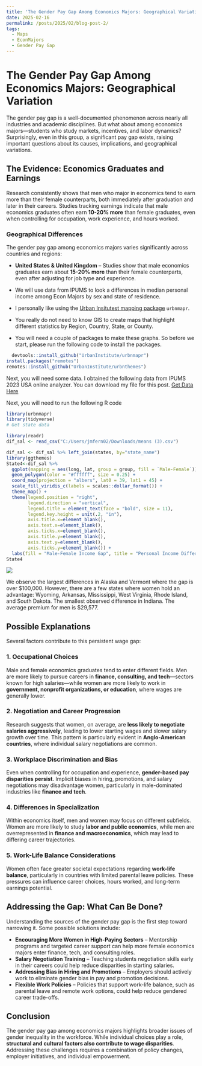 ```yaml
---
title: 'The Gender Pay Gap Among Economics Majors: Geographical Variation'
date: 2025-02-16
permalink: /posts/2025/02/blog-post-2/
tags:
  - Maps
  - EconMajors
  - Gender Pay Gap
---
```


# The Gender Pay Gap Among Economics Majors: Geographical Variation 

The gender pay gap is a well-documented phenomenon across nearly all industries and academic disciplines. But what about among economics majors—students who study markets, incentives, and labor dynamics? Surprisingly, even in this group, a significant pay gap exists, raising important questions about its causes, implications, and geographical variations.  

## The Evidence: Economics Graduates and Earnings  

Research consistently shows that men who major in economics tend to earn more than their female counterparts, both immediately after graduation and later in their careers. Studies tracking earnings indicate that male economics graduates often earn **10-20% more** than female graduates, even when controlling for occupation, work experience, and hours worked.  

### Geographical Differences  

The gender pay gap among economics majors varies significantly across countries and regions:  

- **United States & United Kingdom** – Studies show that male economics graduates earn about **15-20% more** than their female counterparts, even after adjusting for job type and experience.
- We will use data from IPUMS to look a differences in median personal income among Econ Majors by sex and state of residence.

- I personally like using the [Urban Insitutest mapping package](https://urbaninstitute.github.io/urbnmapr/articles/introducing-urbnmapr.html)  `urbnmapr`.
- You really do not need to know GIS to create maps that highlight different statistics by Region, Country, State, or County.

- You will need a couple of packages to make these graphs. So before we start, please run the following code to install the packages.

```r
  devtools::install_github("UrbanInstitute/urbnmapr")
install.packages("remotes")
remotes::install_github("UrbanInstitute/urbnthemes")
```
Next, you will need some data. I obtained the following data from IPUMS 2023 USA online analyzer. You can download my file for this post.
[Get Data Here](https://prof-fernandez.github.io/files/means%20(3).csv)

Next, you will need to run the following R code
```r
library(urbnmapr)
library(tidyverse)
# Get state data

library(readr)
dif_sal <- read_csv("C:/Users/jmfern02/Downloads/means (3).csv")

dif_sal <- dif_sal %>% left_join(states, by="state_name")
library(ggthemes)
State4<-dif_sal %>% 
  ggplot(mapping = aes(long, lat, group = group, fill = `Male-Female`)) +
  geom_polygon(color = "#ffffff", size = 0.25) +
  coord_map(projection = "albers", lat0 = 39, lat1 = 45) +
  scale_fill_viridis_c(labels = scales::dollar_format()) +
  theme_map() +
  theme(legend.position = "right",
        legend.direction = "vertical",
        legend.title = element_text(face = "bold", size = 11),
        legend.key.height = unit(.2, "in"),
        axis.title.x=element_blank(),
        axis.text.x=element_blank(),
        axis.ticks.x=element_blank(),
        axis.title.y=element_blank(),
        axis.text.y=element_blank(),
        axis.ticks.y=element_blank()) +
  labs(fill = "Male-Female Income Gap", title = "Personal Income Difference Among Econ Majors", caption = "Author: Jose M. Fernandez, Data: 2023 IPUMS USA")
State4
```
![](https://prof-fernandez.github.io/files/map_econ_dif.jpg)

We observe the largest differences in Alaska and Vermont where the gap is over $100,000. However, there are a few states where women hold an advantage: Wyoming, Arkansas, Mississippi, West Virginia, Rhode Island, and South Dakota. The smallest observed difference in Indiana. The average premium for men is $29,577. 

## Possible Explanations  

Several factors contribute to this persistent wage gap:  

### 1. Occupational Choices  

Male and female economics graduates tend to enter different fields. Men are more likely to pursue careers in **finance, consulting, and tech**—sectors known for high salaries—while women are more likely to work in **government, nonprofit organizations, or education**, where wages are generally lower.  

### 2. Negotiation and Career Progression  

Research suggests that women, on average, are **less likely to negotiate salaries aggressively**, leading to lower starting wages and slower salary growth over time. This pattern is particularly evident in **Anglo-American countries**, where individual salary negotiations are common.  

### 3. Workplace Discrimination and Bias  

Even when controlling for occupation and experience, **gender-based pay disparities persist**. Implicit biases in hiring, promotions, and salary negotiations may disadvantage women, particularly in male-dominated industries like **finance and tech**.  

### 4. Differences in Specialization  

Within economics itself, men and women may focus on different subfields. Women are more likely to study **labor and public economics**, while men are overrepresented in **finance and macroeconomics**, which may lead to differing career trajectories.  

### 5. Work-Life Balance Considerations  

Women often face greater societal expectations regarding **work-life balance**, particularly in countries with limited parental leave policies. These pressures can influence career choices, hours worked, and long-term earnings potential.  

## Addressing the Gap: What Can Be Done?  

Understanding the sources of the gender pay gap is the first step toward narrowing it. Some possible solutions include:  

- **Encouraging More Women in High-Paying Sectors** – Mentorship programs and targeted career support can help more female economics majors enter finance, tech, and consulting roles.  
- **Salary Negotiation Training** – Teaching students negotiation skills early in their careers could help reduce disparities in starting salaries.  
- **Addressing Bias in Hiring and Promotions** – Employers should actively work to eliminate gender bias in pay and promotion decisions.  
- **Flexible Work Policies** – Policies that support work-life balance, such as parental leave and remote work options, could help reduce gendered career trade-offs.  

## Conclusion  

The gender pay gap among economics majors highlights broader issues of gender inequality in the workforce. While individual choices play a role, **structural and cultural factors also contribute to wage disparities**. Addressing these challenges requires a combination of policy changes, employer initiatives, and individual empowerment.  
